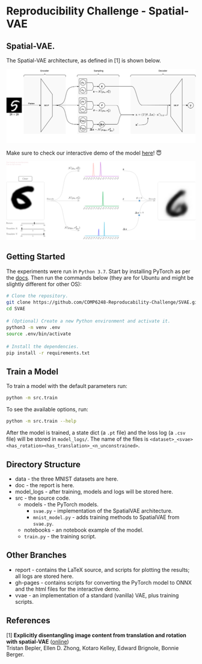 # Reproducibility Challenge - Spatial-VAE

## Spatial-VAE.

The Spatial-VAE architecture, as defined in [1] is shown below.

<p align="center">
    <img src=".res/svae.svg">
</p>

Make sure to check our interactive demo of the model [here](https://comp6248-reproducability-challenge.github.io/SVAE/)! :innocent:

<p align="center">
    <img src=".res/interact.png">
</p>

## Getting Started

The experiments were run in `Python 3.7`. Start by installing PyTorch as per the [docs](https://pytorch.org/get-started/locally/). Then run the commands below (they are for Ubuntu and might be slightly different for other OS):

```bash
# Clone the repository.
git clone https://github.com/COMP6248-Reproducability-Challenge/SVAE.git
cd SVAE

# (Optional) Create a new Python environment and activate it.
python3 -m venv .env
source .env/bin/activate

# Install the dependencies.
pip install -r requirements.txt
```

## Train a Model

To train a model with the default parameters run:

```bash
python -m src.train
```

To see the available options, run:

```bash
python -m src.train --help
```

After the model is trained, a state dict (a `.pt` file) and the loss log (a `.csv` file) will be stored in `model_logs/`. The name of the files is `<dataset>_<svae><has_rotation><has_translation>_<n_unconstrained>`.

## Directory Structure

- data - the three MNIST datasets are here.
- doc - the report is here.
- model_logs - after training, models and logs will be stored here.
- src - the source code.
  - models - the PyTorch models.
    - `svae.py` - implementation of the SpatialVAE architecture.
    - `mnist_model.py` - adds training methods to SpatialVAE from `svae.py`.
  - notebooks - an notebook example of the model.
  - `train.py` - the training script.

## Other Branches

- report - contains the LaTeX source, and scripts for plotting the results; all logs are stored here.
- gh-pages - contains scripts for converting the PyTorch model to ONNX and the html files for the interactive demo.
- vvae - an implementation of a standard (vanilla) VAE, plus training scripts.

## References

[1] **Explicitly disentangling image content from translation and rotation with spatial-VAE** ([online](https://arxiv.org/abs/1909.11663))  
Tristan Bepler, Ellen D. Zhong, Kotaro Kelley, Edward Brignole, Bonnie Berger.
